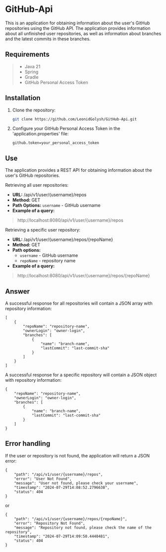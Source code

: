 # GitHub-Api

This is an application for obtaining information about the user's GitHub repositories using the GitHub API. 
The application provides information about all unfinished user repositories, as well as information about branches and the latest commits in these branches.

## Requirements

> - Java 21
> - Spring
> - Gradle
> - GitHub Personal Access Token

## Installation

1. Clone the repository:
   ```sh
   git clone https://github.com/LeonidGolysh/GitHub-Api.git
   ```
3. Configure your GitHub Personal Access Token in the 'application.properties' file:
   ```properties
   github.token=your_personal_access_token
   ```

## Use

The application provides a REST API for obtaining information about the user's GitHub repositories.

Retrieving all user repositories:

* **URL:** /api/v1/user/{username}/repos
* **Method:** GET
* **Path Options:** `username` - GitHub username
* **Example of a query:**
> http://localhost:8080/api/v1/user/{username}/repos

Retrieving a specific user repository:

* **URL:** /api/v1/user/{username}/repos/{repoName}
* **Method:** GET
* **Path options:**
  * `username` - GitHub username
  * `repoName` - repository name
* **Example of a query:**
> http://localhost:8080/api/v1/user/{username}/repos/{repoName}
  
## Answer

A successful response for all repositories will contain a JSON array with repository information:
```
[
    {
        "repoName": "repository-name",
        "ownerLogin": "owner-login",
        "branches": [
            {
                "name": "branch-name",
                "lastCommit": "last-commit-sha"
            }
        ]
    }
]
```

A successful response for a specific repository will contain a JSON object with repository information:
```
{
    "repoName": "repository-name",
    "ownerLogin": "owner-login",
    "branches": [
        {
            "name": "branch-name",
            "lastCommit": "last-commit-sha"
        }
    ]
}
```

## Error handling

If the user or repository is not found, the application will return a JSON error:
```
{
    "path": "/api/v1/user/{username}/repos",
    "error": "User Not Found",
    "message": "User not found, please check your username",
    "timestamp": "2024-07-29T14:08:52.2796638",
    "status": 404
}
```
or
```
{
    "path": "/api/v1/user/{username}/repos/{repoName}",
    "error": "Repository Not Found",
    "message": "Repository not found, please check the name of the repository",
    "timestamp": "2024-07-29T14:09:50.4440481",
    "status": 404
}
```

